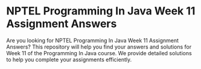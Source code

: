 # NPTEL Programming In Java Week 11 Assignment Answers

Are you looking for NPTEL Programming In Java Week 11 Assignment Answers? This repository will help you find your answers and solutions for Week 11 of the Programming In Java course. We provide detailed solutions to help you complete your assignments efficiently.